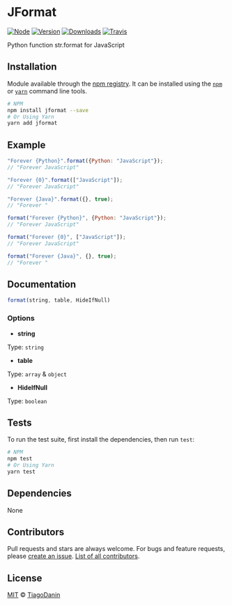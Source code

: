 # JFormat

[![Node](https://img.shields.io/node/v/jformat.svg?style=flat-square)](https://npmjs.org/package/jformat) [![Version](https://img.shields.io/npm/v/jformat.svg?style=flat-square)](https://npmjs.org/package/jformat) [![Downloads](https://img.shields.io/npm/dt/jformat.svg?style=flat-square)](https://npmjs.org/package/jformat) [![Travis](https://img.shields.io/travis/TiagoDanin/JFormat.svg?branch=master&style=flat-square)](https://travis-ci.org/TiagoDanin/JFormat) 

Python function str.format for JavaScript

## Installation

Module available through the [npm registry](https://www.npmjs.com/). It can be installed using the  [`npm`](https://docs.npmjs.com/getting-started/installing-npm-packages-locally) or [`yarn`](https://yarnpkg.com/en/) command line tools.

```sh
# NPM
npm install jformat --save
# Or Using Yarn
yarn add jformat
```

## Example

```js
"Forever {Python}".format({Python: "JavaScript"});
// "Forever JavaScript"

"Forever {0}".format(["JavaScript"]);
// "Forever JavaScript"

"Forever {Java}".format({}, true);
// "Forever "

format("Forever {Python}", {Python: "JavaScript"});
// "Forever JavaScript"

format("Forever {0}", ["JavaScript"]);
// "Forever JavaScript"

format("Forever {Java}", {}, true);
// "Forever "
```

## Documentation

```js
format(string, table, HideIfNull)
```

### Options

- **string**

Type: `string`

- **table**

Type: `array` & `object`

- **HideIfNull**

Type: `boolean`

## Tests

To run the test suite, first install the dependencies, then run `test`:

```sh
# NPM
npm test
# Or Using Yarn
yarn test
```

## Dependencies

None

## Contributors

Pull requests and stars are always welcome. For bugs and feature requests, please [create an issue](https://github.com/TiagoDanin/JFormat/issues). [List of all contributors](https://github.com/TiagoDanin/JFormat/graphs/contributors).

## License

[MIT](LICENSE) © [TiagoDanin](https://TiagoDanin.github.io)